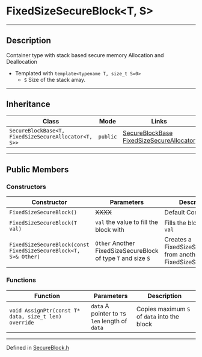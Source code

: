 # FixedSizeSecureBlock\<T, S>

***

## Description
Container type with stack based secure memory Allocation and Deallocation

* Templated  with `template<typename T, size_t S=0>`
  * `S` Size of the stack array.

***

## Inheritance
| Class | Mode | Links |
| --- | --- | --- |
| `SecureBlockBase<T, FixedSizeSecureAllocator<T, S>>` | `public` | [SecureBlockBase](./SecureBlockBase.md) <br/> [FixedSizeSecureAllocator](./FixedSizeSecureAllocator.md) |

***

## Public Members

### Constructors
| Constructor | Parameters | Description |
| --- | --- | --- |
| `FixedSizeSecureBlock()` | ~~XXXX~~ | Default Constructor |
| `FixedSizeSecureBlock(T val)` | `val` the value to fill the block with | Fills the block with `val` |
| `FixedSizeSecureBlock(const FixedSizeSecureBlock<T, S>& Other)` | `Other` Another FixedSizeSecureBlock of type `T` and size `S` | Creates a FixedSizeSecureBlock from another FixedSizeSecureBlock |

### Functions

| Function | Parameters | Description |
| --- | --- | --- |
| `void AssignPtr(const T* data, size_t len) override` | `data` A pointer to `T`s <br/> `len` length of `data` | Copies maximum `S` of `data` into the block |

***

Defined in [SecureBlock.h](https://github.com/FlyingRaijinMinato/LockdownSSL/blob/main/Includes/SecureBlock.h)